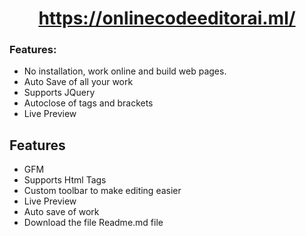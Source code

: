 <div align="center">

# https://onlinecodeeditorai.ml/

</div>

### Features:

- No installation, work online and build web pages.
- Auto Save of all your work
- Supports JQuery
- Autoclose of tags and brackets
- Live Preview



## Features

- GFM
- Supports Html Tags
- Custom toolbar to make editing easier
- Live Preview
- Auto save of work
- Download the file Readme.md file


